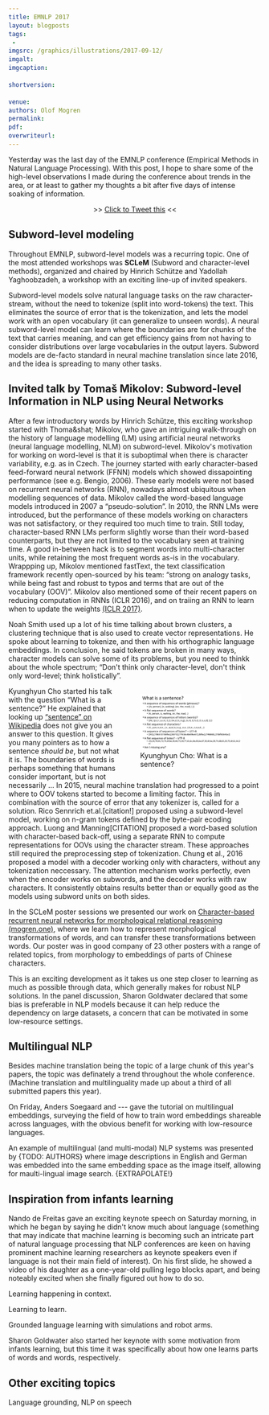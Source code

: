 ```yaml
---
title: EMNLP 2017
layout: blogposts
tags:
 - 
imgsrc: /graphics/illustrations/2017-09-12/
imgalt: 
imgcaption: 

shortversion: 

venue: 
authors: Olof Mogren
permalink:
pdf: 
overwriteurl: 
---
```


Yesterday was the last day of the EMNLP conference (Empirical Methods in Natural Language Processing).
With this post, I hope to share some of the high-level observations I made during the conference
about trends in the area, or at least to gather my thoughts a bit after five days of intense
soaking of information.

<p style="text-align: center;">&gt;&gt; <a href="https://twitter.com/intent/tweet?text={{ "Interesting presentations at #acl2016berlin! @olofmogren" | url_encode }}&url={{"http://mogren.one"}}{{ page.url | url_encode }}" rel="nofollow" target="_blank" title="Click to Tweet this">Click to Tweet this</a> &lt;&lt;</p>

## Subword-level modeling

Throughout EMNLP, subword-level models was a recurring topic. One of the most attended workshops
was **SCLeM** (Subword and character-level methods), organized and chaired by Hinrich Sch&uuml;tze
and Yadollah Yaghoobzadeh, a workshop with an exciting line-up of invited speakers.

Subword-level models solve natural language tasks on the raw character-stream, without the
need to tokenize (split into word-tokens) the text.
This eliminates the source of error that is the tokenization, and lets the model work
with an open vocabulary (it can generalize to unseen words).
A neural subword-level model can learn where the boundaries are for chunks of
the text that carries meaning, and can get efficiency gains from not having to
consider distributions over large vocabularies in the output layers.
Subword models are de-facto standard in neural machine translation since late 2016,
and the idea is spreading to many other tasks.


## Invited talk by Tomaš Mikolov: Subword-level Information in NLP using Neural Networks

After a few introductory words by Hinrich Sch&uuml;tze,
this exciting workshop started with Thoma&shat; Mikolov, who gave an intriguing 
walk-through
on the history of language modelling (LM) using artificial neural networks
(neural language modelling, NLM) on subword-level.
Mikolov's motivation for working on word-level is that it is suboptimal when there is character
variability, e.g. as in Czech.
The journey started with early character-based feed-forward neural network (FFNN) models
which showed dissapointing performance (see e.g. Bengio, 2006).
These early models were not based on recurrent neural networks (RNN),
nowadays almost ubiquitous when modelling sequences of data.
Mikolov called the word-based language models introduced in 2007 a &ldquo;pseudo-solution&rdquo;.
In 2010, the RNN LMs were introduced, but the performance of these models working on
characters was not satisfactory, or they required too much time to train.
Still today, character-based RNN LMs perform slightly worse than their word-based counterparts,
but they are not limited to the vocabulary seen at training time.
A good in-between hack is to segment words into multi-character units, while retaining
the most frequent words as-is in the vocabulary.
Wrappping up, Mikolov mentioned fastText, the text classification framework recently
open-sourced by his team:
&ldquo;strong on analogy tasks, while being fast and
robust to typos and terms that are out of the vocabulary (OOV)&rdquo;.
Mikolov also mentioned some of their recent papers on reducing computation in RNNs
(ICLR 2016), and on traiing an RNN to learn when to update the weights
[(ICLR 2017)](https://arxiv.org/abs/1611.06188).

Noah Smith used up a lot of his time talking about brown clusters, a clustering technique
that is also used to create vector representations.
He spoke about learning to tokenize, and then with his orthographic
language embeddings.
In conclusion, he said tokens are broken in many ways, character models
can solve some of its problems, but you need to thinkk about the whole spectrum;
&ldquo;Don't think only character-level, don't think only word-level;
think holistically&rdquo;.


<figure style="max-width: 40%; float: right;">
<img src="/graphics/illustrations/2017-09-12/cho---what-is-a-sentence.png" alt="What is a sentence?" style="max-width: 100%" />
<figcaption>
Kyunghyun Cho: What is a sentence?
</figcaption>
</figure>

Kyunghyun Cho started his talk with the question &ldquo;What is a sentence?&rdquo;
He explained that looking up
[&ldquo;sentence&rdquo; on Wikipedia](https://en.wikipedia.org/wiki/Sentence_(linguistics))
does not give you an answer to this question.
It gives you many pointers as to how a sentence *should be*, but not what it is.
The boundaries of words is perhaps something that humans consider important, but
is not necessarily ...
In 2015, neural machine translation had progressed to a point where to OOV tokens
started to become a limiting factor.
This in combination with the source of error
that any tokenizer is, called for a solution.
Rico Sennrich et.al.[citation!] proposed using a subword-level model, working on n-gram tokens
defined by the byte-pair ecoding approach.
Luong and Manning[CITATION] proposed a word-based solution with character-based back-off,
using a separate RNN to compute representations for OOVs using the character stream.
These approaches still required the preprocessing step of tokenization.
Chung et al., 2016 proposed a model with a decoder working only with characters,
without any tokenization neccessary. The attention mechanism works perfectly,
even when the encoder works on subwords, and the decoder works with raw characters.
It consistently obtains results better than or equally good as the models using
subword units on both sides.

In the SCLeM poster sessions we presented our work on
[Character-based recurrent neural networks for morphological relational reasoning (mogren.one)](/publications/2017/character-based/),
where we learn how to represent morphological transformations of words,
and can transfer these transformations between words.
Our poster was in good company of 23 other posters with a range of related topics, from
morphology to embeddings of parts of Chinese characters.

This is an exciting development as it takes us one step closer to learning as
much as possible through data, which generally makes for robust NLP solutions.
In the panel discussion, Sharon Goldwater declared that some bias is preferable in
NLP models because it can help reduce the dependency on large datasets, a concern
that can be motivated in some low-resource settings.

## Multilingual NLP

Besides machine translation being the topic of a large chunk of this year's papers,
the topic was definately a trend throughout the whole conference.
(Machine translation and multilinguality made up about a third of all submitted papers this year).

On Friday, Anders Soegaard and --- gave the tutorial on multilingual embeddings,
surveying the field of how to train word embeddings shareable across languages,
with the obvious benefit for working with low-resource languages.

An example of multilingual (and multi-modal) NLP systems was presented by
{TODO: AUTHORS}
where image descriptions in English and German was embedded into the same embedding space
as the image itself, allowing for maulti-lingual image search.
{EXTRAPOLATE!}

## Inspiration from infants learning

Nando de Freitas gave an exciting keynote speech on Saturday morning, in which he began by saying he
didn't know much about language (something that may indicate that machine learning is
becoming such an intricate part of natural language processing that NLP conferences are keen on having
prominent machine learning researchers as keynote speakers even if language is not their main
field of interest). On his first slide, he showed a video of his daughter as a one-year-old
pulling lego blocks apart, and being noteably excited when she finally figured out how to do so.

Learning happening in context.

Learning to learn.

Grounded language learning with simulations and robot arms.

Sharon Goldwater also started her keynote with some motivation from infants learning,
but this time it was specifically about how one learns parts of words and words, respectively.

## Other exciting topics

Language grounding, NLP on speech

